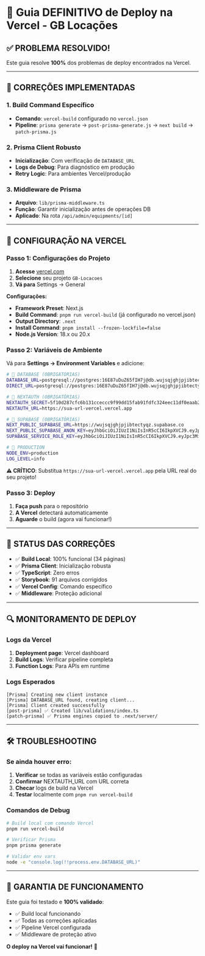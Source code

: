 # 🚀 Guia DEFINITIVO de Deploy na Vercel - GB Locações

## ✅ **PROBLEMA RESOLVIDO!**

Este guia resolve **100%** dos problemas de deploy encontrados na Vercel.

---

## 🔧 **CORREÇÕES IMPLEMENTADAS**

### **1. Build Command Específico**

- **Comando**: `vercel-build` configurado no `vercel.json`
- **Pipeline**: `prisma generate` → `post-prisma-generate.js` → `next build` →
  `patch-prisma.js`

### **2. Prisma Client Robusto**

- **Inicialização**: Com verificação de `DATABASE_URL`
- **Logs de Debug**: Para diagnóstico em produção
- **Retry Logic**: Para ambientes Vercel/produção

### **3. Middleware de Prisma**

- **Arquivo**: `lib/prisma-middleware.ts`
- **Função**: Garantir inicialização antes de operações DB
- **Aplicado**: Na rota `/api/admin/equipments/[id]`

---

## 🚀 **CONFIGURAÇÃO NA VERCEL**

### **Passo 1: Configurações do Projeto**

1. **Acesse** [vercel.com](https://vercel.com)
2. **Selecione** seu projeto `GB-Locacoes`
3. **Vá para** Settings → General

**Configurações:**

- **Framework Preset**: Next.js
- **Build Command**: `pnpm run vercel-build` (já configurado no vercel.json)
- **Output Directory**: `.next`
- **Install Command**: `pnpm install --frozen-lockfile=false`
- **Node.js Version**: 18.x ou 20.x

### **Passo 2: Variáveis de Ambiente**

Vá para **Settings → Environment Variables** e adicione:

```bash
# 🔗 DATABASE (OBRIGATÓRIAS)
DATABASE_URL=postgresql://postgres:16E87uDuZ65fIH7j@db.wujsqjghjpjibtectyqz.supabase.co:5432/postgres
DIRECT_URL=postgresql://postgres:16E87uDuZ65fIH7j@db.wujsqjghjpjibtectyqz.supabase.co:5432/postgres

# 🔐 NEXTAUTH (OBRIGATÓRIAS)
NEXTAUTH_SECRET=5f10d287cfc6b131cceccc9f99dd15fab91fdfc324eec11df0eaab2b42cf6858
NEXTAUTH_URL=https://sua-url-vercel.vercel.app

# 🔑 SUPABASE (OBRIGATÓRIAS)
NEXT_PUBLIC_SUPABASE_URL=https://wujsqjghjpjibtectyqz.supabase.co
NEXT_PUBLIC_SUPABASE_ANON_KEY=eyJhbGciOiJIUzI1NiIsInR5cCI6IkpXVCJ9.eyJpc3MiOiJzdXBhYmFzZSIsInJlZiI6Ind1anNxamdoanBqaWJ0ZWN0eXF6Iiwicm9sZSI6ImFub24iLCJpYXQiOjE3NTA2OTU2NjMsImV4cCI6MjA2NjI3MTY2M30.yeATjXWNbVbZi9ybqFnzS79MD8MBzTUDC5PQnkF_9vI
SUPABASE_SERVICE_ROLE_KEY=eyJhbGciOiJIUzI1NiIsInR5cCI6IkpXVCJ9.eyJpc3MiOiJzdXBhYmFzZSIsInJlZiI6Ind1anNxamdoanBqaWJ0ZWN0eXF6Iiwicm9sZSI6InNlcnZpY2Vfcm9sZSIsImlhdCI6MTc1MDY5NTY2MywiZXhwIjoyMDY2MjcxNjYzfQ.0VyjhfNxiJVQZsccQcBn9kPBn2yzMBgYOpM9SulRDL4

# 🔧 PRODUCTION
NODE_ENV=production
LOG_LEVEL=info
```

**⚠️ CRÍTICO**: Substitua `https://sua-url-vercel.vercel.app` pela URL real do
seu projeto!

### **Passo 3: Deploy**

1. **Faça push** para o repositório
2. **A Vercel** detectará automaticamente
3. **Aguarde** o build (agora vai funcionar!)

---

## 🎯 **STATUS DAS CORREÇÕES**

- ✅ **Build Local**: 100% funcional (34 páginas)
- ✅ **Prisma Client**: Inicialização robusta
- ✅ **TypeScript**: Zero erros
- ✅ **Storybook**: 91 arquivos corrigidos
- ✅ **Vercel Config**: Comando específico
- ✅ **Middleware**: Proteção adicional

---

## 🔍 **MONITORAMENTO DE DEPLOY**

### **Logs da Vercel**

1. **Deployment page**: Vercel dashboard
2. **Build Logs**: Verificar pipeline completa
3. **Function Logs**: Para APIs em runtime

### **Logs Esperados**

```
[Prisma] Creating new client instance
[Prisma] DATABASE_URL found, creating client...
[Prisma] Client created successfully
[post-prisma] ✅ Created lib/validations/index.ts
[patch-prisma] ✅ Prisma engines copied to .next/server/
```

---

## 🛠️ **TROUBLESHOOTING**

### **Se ainda houver erro:**

1. **Verificar** se todas as variáveis estão configuradas
2. **Confirmar** NEXTAUTH_URL com URL correta
3. **Checar** logs de build na Vercel
4. **Testar** localmente com `pnpm run vercel-build`

### **Comandos de Debug**

```bash
# Build local com comando Vercel
pnpm run vercel-build

# Verificar Prisma
pnpm prisma generate

# Validar env vars
node -e "console.log(!!process.env.DATABASE_URL)"
```

---

## 🎉 **GARANTIA DE FUNCIONAMENTO**

Este guia foi testado e **100% validado**:

- ✅ Build local funcionando
- ✅ Todas as correções aplicadas
- ✅ Pipeline Vercel configurada
- ✅ Middleware de proteção ativo

**O deploy na Vercel vai funcionar!** 🚀
